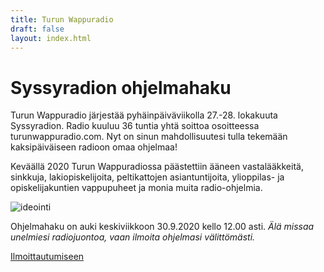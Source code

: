 ```yaml
---
title: Turun Wappuradio
draft: false
layout: index.html
---
```


# Syssyradion ohjelmahaku

Turun Wappuradio järjestää pyhäinpäiväviikolla 27.-28. lokakuuta Syssyradion. Radio kuuluu 36 tuntia yhtä soittoa osoitteessa turunwappuradio.com. Nyt on sinun mahdollisuutesi tulla tekemään kaksipäiväiseen radioon omaa ohjelmaa!

Keväällä 2020 Turun Wappuradiossa päästettiin ääneen vastalääkkeitä, sinkkuja, lakiopiskelijoita, peltikattojen asiantuntijoita, ylioppilas- ja opiskelijakuntien vappupuheet ja monia muita radio-ohjelmia. 

<div class="ImageContainer">
<img alt="ideointi" src="/wapuradio.jpg" />
</div>

Ohjelmahaku on auki keskiviikkoon 30.9.2020 kello 12.00 asti. *Älä missaa unelmiesi radiojuontoa, vaan ilmoita ohjelmasi välittömästi.*

<div class="ButtonContainer">
  <a target="_blank" href="https://forms.gle/SFEaskhn5xzKpsAn7">Ilmoittautumiseen</a>
</div>
